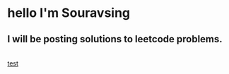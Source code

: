 # hello I'm Souravsing
## I will be posting solutions to leetcode problems.
<br>
<a href="1">test</a>
